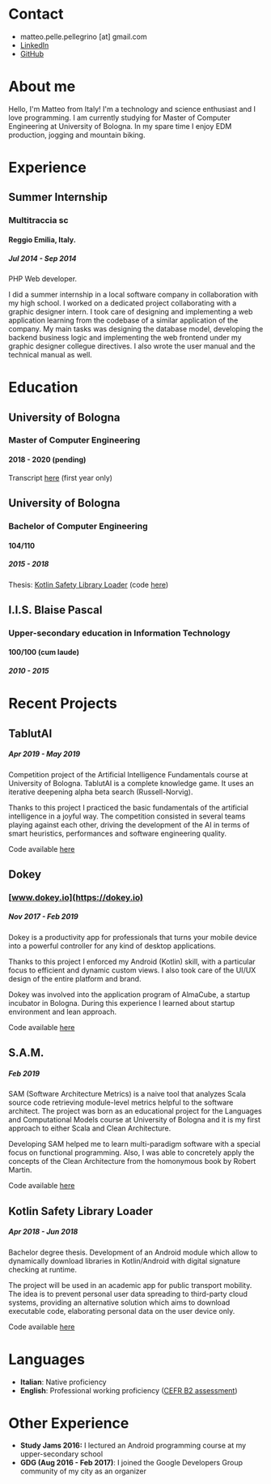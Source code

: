 # Contact
- matteo.pelle.pellegrino [at] gmail.com
- [LinkedIn](https://www.linkedin.com/in/mttpll/)
- [GitHub](https://github.com/arabello)

# About me

Hello, I'm Matteo from Italy! I'm a technology and science enthusiast and I love programming.
I am currently studying for Master of Computer Engineering at University of Bologna.
In my spare time I enjoy EDM production, jogging and mountain biking.

# Experience

## Summer Internship 
### Multitraccia sc
#### Reggio Emilia, Italy.
##### Jul 2014 - Sep 2014

PHP Web developer.

I did a summer internship in a local software company in collaboration with my high school. I worked on a dedicated project collaborating with a graphic designer intern. I took care of designing and implementing a web application learning from the codebase of a similar application of the company. My main tasks was designing the database model, developing the backend business logic and implementing the web frontend under my graphic designer collegue directives. I also wrote the user manual and the technical manual as well.  

# Education

## University of Bologna
### Master of Computer Engineering
#### 2018 - 2020 (pending)

Transcript [here](res/Transcript-master-1year.pdf) (first year only)

## University of Bologna
### Bachelor of Computer Engineering
#### 104/110
##### 2015 - 2018

Thesis: [Kotlin Safety Library Loader](res/Thesis.pdf) (code [here](https://github.com/arabello/KSLL))

## I.I.S. Blaise Pascal
### Upper-secondary education in Information Technology
#### 100/100 (cum laude)
##### 2010 - 2015

# Recent Projects

## TablutAI
##### Apr 2019 - May 2019

Competition project of the Artificial Intelligence Fundamentals course at University of Bologna. TablutAI is a complete knowledge game. It uses an iterative deepening alpha beta search (Russell-Norvig).

Thanks to this project I practiced the basic fundamentals of the artificial intelligence in a joyful way. The competition consisted in several teams playing against each other, driving the development of the AI in terms of smart heuristics, performances and software engineering quality.

Code available [here](https://github.com/arabello/tablutai)

## Dokey
### [www.dokey.io](https://dokey.io)
##### Nov 2017 - Feb 2019

Dokey is a productivity app for professionals that turns your mobile device into a powerful controller for any kind of desktop applications.

Thanks to this project I enforced my Android (Kotlin) skill, with a particular focus to efficient and dynamic custom views. I also took care of the UI/UX design of the entire platform and brand.

Dokey was involved into the application program of AlmaCube, a startup incubator in Bologna. During this experience I learned about startup environment and lean approach.

Code available [here](https://github.com/arabello/dokey-android)

## S.A.M.
##### Feb 2019

SAM (Software Architecture Metrics) is a naive tool that analyzes Scala source code retrieving module-level metrics helpful to the software architect. The project was born as an educational project for the Languages and Computational Models course at University of Bologna and it is my first approach to either Scala and Clean Architecture.

Developing SAM helped me to learn multi-paradigm software with a special focus on functional programming. Also, I was able to concretely apply the concepts of the Clean Architecture from the homonymous book by Robert Martin.

Code available [here](https://github.com/arabello/sam)

## Kotlin Safety Library Loader
##### Apr 2018 - Jun 2018

Bachelor degree thesis. Development of an Android module which allow to dynamically download libraries in Kotlin/Android with digital signature checking at runtime. 

The project will be used in an academic app for public transport mobility. The idea is to prevent personal user data spreading to third-party cloud systems, providing an alternative solution which aims to download executable code, elaborating personal data on the user device only.

Code available [here](https://github.com/arabello/KSLL)

# Languages

- __Italian__: Native proficiency
- __English__: Professional working proficiency ([CEFR B2 assessment](res/CEFR-B2-assessment.pdf))

# Other Experience

- __Study Jams 2016:__ I lectured an Android programming course at my upper-secondary school
- __GDG (Aug 2016 - Feb 2017)__: I joined the Google Developers Group community of my city as an organizer
